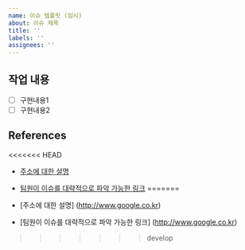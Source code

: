 ```yaml
---
name: 이슈 템플릿 (임시)
about: 이슈 제목
title: ''
labels: ''
assignees: ''
---
```


## 작업 내용

- [ ] 구현내용1
- [ ] 구현내용2

## References
<<<<<<< HEAD
- [주소에 대한 설명](http://www.google.co.kr)
- [팀원이 이슈를 대략적으로 파악 가능한 링크](http://www.google.co.kr)
=======

- [주소에 대한 설명] (http://www.google.co.kr)
- [팀원이 이슈를 대략적으로 파악 가능한 링크] (http://www.google.co.kr)
>>>>>>> develop
